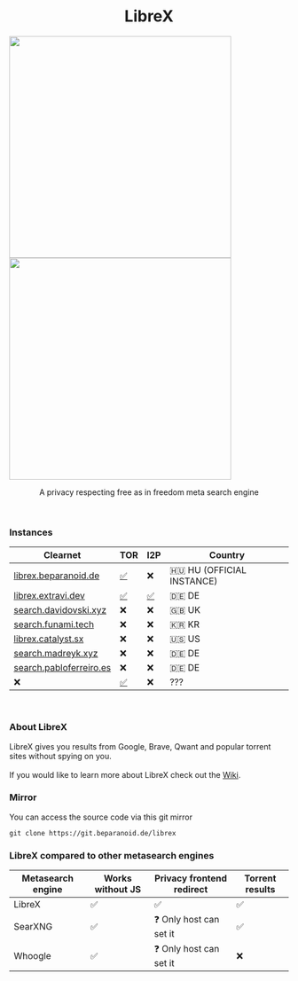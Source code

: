 <h1 align="center">LibreX</h1>

<p float="left">
  <img src="https://user-images.githubusercontent.com/49120638/188424011-f75eb4f6-72ad-4f9b-9344-d169076426e8.png" width="400">
  <img src="https://user-images.githubusercontent.com/49120638/188424232-a60bdf68-09c1-47f1-affc-fa9deab38277.png" width="400">
</p>

<p align="center">A privacy respecting free as in freedom meta search engine</p>

<br>

### Instances

| Clearnet | TOR | I2P | Country |
|-|-|-|-|
| [librex.beparanoid.de](https://librex.beparanoid.de/) | [✅](http://librex.2356uhnbpv5nk3bni5bv6jg2cd6lgj664kwx3lhyelstpttpyv4kk2qd.onion/) | ❌ | 🇭🇺 HU (OFFICIAL INSTANCE) |
| [librex.extravi.dev](https://librex.extravi.dev/) | [✅](http://ncblhz7q4sfbf755bdbhebfzxcpypz7ewafgi4agatecojz7pln4i3id.onion/) | [✅](http://rra33hiaf6nmby7jfpqe2gqmng3jnzkvbu2n7jgce7vbhoyuhzya.b32.i2p/) | 🇩🇪 DE |
| [search.davidovski.xyz](https://search.davidovski.xyz/) | ❌ | ❌ | 🇬🇧 UK |
| [search.funami.tech](https://search.funami.tech/) | ❌ | ❌ | 🇰🇷 KR |
| [librex.catalyst.sx](https://librex.catalyst.sx/) | ❌ | ❌ | 🇺🇸 US |
| [search.madreyk.xyz](https://search.madreyk.xyz/) | ❌ | ❌ | 🇩🇪 DE |
| [search.pabloferreiro.es](https://search.pabloferreiro.es/) | ❌ | ❌ | 🇩🇪 DE |
| ❌ | [✅](http://librex.so2mpiyfo4cje7bof5v52y3cvjyo2haxpqfvut4sr6gj2ul4mddx2jid.onion/) | ❌ | ??? |

<br>

### About LibreX

LibreX gives you results from Google, Brave, Qwant and popular torrent sites without spying on you.
<br>
<br>
If you would like to learn more about LibreX check out the [Wiki](https://github.com/hnhx/librex/wiki).
<br>
### Mirror

You can access the source code via this git mirror
```
git clone https://git.beparanoid.de/librex
```
### LibreX compared to other metasearch engines

| Metasearch engine |  Works without JS | Privacy frontend redirect | Torrent results |
|-|-|-|-|
| LibreX | ✅ | ✅ | ✅ |
| SearXNG | ✅ | ❓ Only host can set it | ✅ |
| Whoogle | ✅ | ❓ Only host can set it | ❌ |
